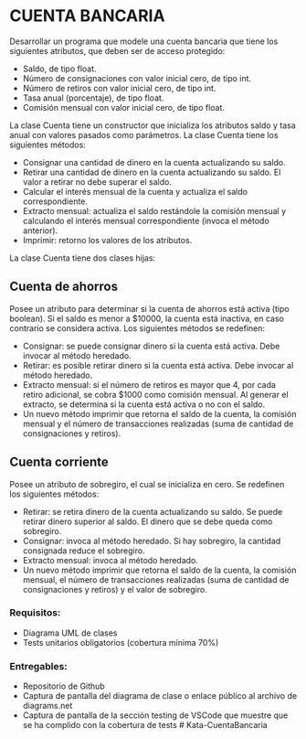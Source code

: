 # CUENTA BANCARIA

Desarrollar un programa que modele una cuenta bancaria que tiene los siguientes atributos, que deben ser de acceso protegido:

- Saldo, de tipo float.
- Número de consignaciones con valor inicial cero, de tipo int.
- Número de retiros con valor inicial cero, de tipo int.
- Tasa anual (porcentaje), de tipo float.
- Comisión mensual con valor inicial cero, de tipo float.

La clase Cuenta tiene un constructor que inicializa los atributos saldo y tasa anual con valores pasados como parámetros. La clase Cuenta tiene los siguientes métodos:

- Consignar una cantidad de dinero en la cuenta actualizando su saldo.
- Retirar una cantidad de dinero en la cuenta actualizando su saldo. El valor a retirar no debe superar el saldo.
- Calcular el interés mensual de la cuenta y actualiza el saldo correspondiente.
- Extracto mensual: actualiza el saldo restándole la comisión mensual y calculando el interés mensual correspondiente (invoca el método anterior).
- Imprimir: retorno los valores de los atributos.

La clase Cuenta tiene dos clases hijas:

## Cuenta de ahorros

Posee un atributo para determinar si la cuenta de ahorros está activa (tipo boolean). Si el saldo es menor a $10000, la cuenta está inactiva, en caso contrario se considera activa. Los siguientes métodos se redefinen:

- Consignar: se puede consignar dinero si la cuenta está activa. Debe invocar al método heredado.
- Retirar: es posible retirar dinero si la cuenta está activa. Debe invocar al método heredado.
- Extracto mensual: si el número de retiros es mayor que 4, por cada retiro adicional, se cobra $1000 como comisión mensual. Al generar el extracto, se determina si la cuenta está activa o no con el saldo.
- Un nuevo método imprimir que retorna el saldo de la cuenta, la comisión mensual y el número de transacciones realizadas (suma de cantidad de consignaciones y retiros).

## Cuenta corriente

Posee un atributo de sobregiro, el cual se inicializa en cero. Se redefinen los siguientes métodos:

- Retirar: se retira dinero de la cuenta actualizando su saldo. Se puede retirar dinero superior al saldo. El dinero que se debe queda como sobregiro.
- Consignar: invoca al método heredado. Si hay sobregiro, la cantidad consignada reduce el sobregiro.
- Extracto mensual: invoca al método heredado.
- Un nuevo método imprimir que retorna el saldo de la cuenta, la comisión mensual, el número de transacciones realizadas (suma de cantidad de consignaciones y retiros) y el valor de sobregiro.

### Requisitos:

- Diagrama UML de clases
- Tests unitarios obligatorios (cobertura mínima 70%)

### Entregables:

- Repositorio de Github
- Captura de pantalla del diagrama de clase o enlace público al archivo de diagrams.net
- Captura de pantalla de la sección testing de VSCode que muestre que se ha complido con la cobertura de tests
#   K a t a - C u e n t a B a n c a r i a 
 
 

